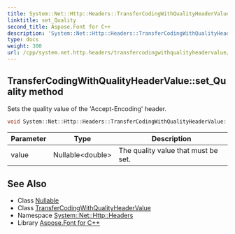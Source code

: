 ```yaml
---
title: System::Net::Http::Headers::TransferCodingWithQualityHeaderValue::set_Quality method
linktitle: set_Quality
second_title: Aspose.Font for C++
description: 'System::Net::Http::Headers::TransferCodingWithQualityHeaderValue::set_Quality method. Sets the quality value of the ''Accept-Encoding'' header in C++.'
type: docs
weight: 300
url: /cpp/system.net.http.headers/transfercodingwithqualityheadervalue/set_quality/
---
```

## TransferCodingWithQualityHeaderValue::set_Quality method


Sets the quality value of the 'Accept-Encoding' header.

```cpp
void System::Net::Http::Headers::TransferCodingWithQualityHeaderValue::set_Quality(Nullable<double> value)
```


| Parameter | Type | Description |
| --- | --- | --- |
| value | Nullable\<double\> | The quality value that must be set. |

## See Also

* Class [Nullable](../../../system/nullable/)
* Class [TransferCodingWithQualityHeaderValue](../)
* Namespace [System::Net::Http::Headers](../../)
* Library [Aspose.Font for C++](../../../)
